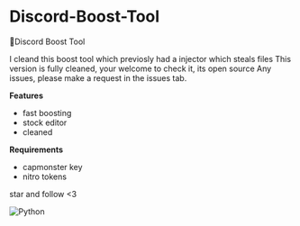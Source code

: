 # Discord-Boost-Tool
🎃Discord Boost Tool

I cleand this boost tool which previosly had a injector which steals files
This version is fully cleaned, your welcome to check it, its open source
Any issues, please make a request in the issues tab.

__Features__
- fast boosting
- stock editor
- cleaned

__Requirements__
- capmonster key
- nitro tokens

star and follow <3

![Python](https://img.shields.io/badge/python-3670A0?style=for-the-badge&logo=python&logoColor=ffdd54)
